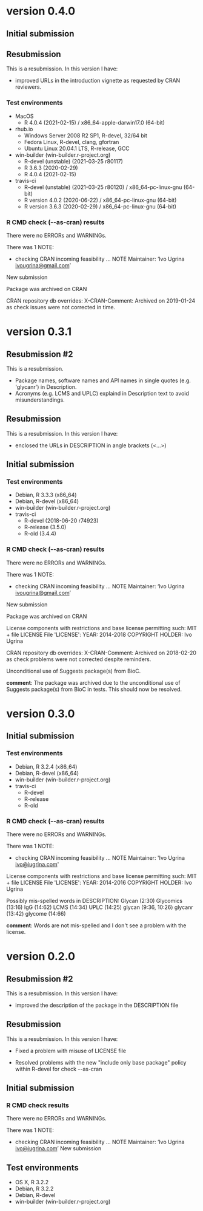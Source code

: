 # version 0.4.0

## Initial submission

## Resubmission

This is a resubmission. In this version I have:

* improved URLs in the introduction vignette as requested by CRAN reviewers.

### Test environments
* MacOS
  * R 4.0.4 (2021-02-15) / x86_64-apple-darwin17.0 (64-bit)
* rhub.io
  * Windows Server 2008 R2 SP1, R-devel, 32/64 bit
  * Fedora Linux, R-devel, clang, gfortran
  * Ubuntu Linux 20.04.1 LTS, R-release, GCC
* win-builder (win-builder.r-project.org)
  * R-devel (unstable) (2021-03-25 r80117)
  * R 3.6.3 (2020-02-29)
  * R 4.0.4 (2021-02-15)
* travis-ci
  * R-devel (unstable) (2021-03-25 r80120) / x86_64-pc-linux-gnu (64-bit)
  * R version 4.0.2 (2020-06-22) / x86_64-pc-linux-gnu (64-bit)
  * R version 3.6.3 (2020-02-29) / x86_64-pc-linux-gnu (64-bit)

### R CMD check (--as-cran) results
There were no ERRORs and WARNINGs.

There was 1 NOTE:
* checking CRAN incoming feasibility ... NOTE
Maintainer: ‘Ivo Ugrina <ivougrina@gmail.com>’

New submission

Package was archived on CRAN

CRAN repository db overrides:
  X-CRAN-Comment: Archived on 2019-01-24 as check issues were not
    corrected in time.

# version 0.3.1

## Resubmission #2
This is a resubmission.

* Package names, software names and API names in single quotes (e.g. 'glycanr') in Description.
* Acronyms (e.g. LCMS and UPLC) explaind in Description text to avoid misunderstandings.

## Resubmission
This is a resubmission. In this version I have:

* enclosed the URLs in DESCRIPTION in angle brackets (<...>)

## Initial submission

### Test environments
* Debian, R 3.3.3 (x86_64)
* Debian, R-devel (x86_64)
* win-builder (win-builder.r-project.org)
* travis-ci 
  * R-devel (2018-06-20 r74923)
  * R-release (3.5.0)
  * R-old (3.4.4)

### R CMD check (--as-cran) results
There were no ERRORs and WARNINGs. 

There was 1 NOTE:
* checking CRAN incoming feasibility ... NOTE
Maintainer: ‘Ivo Ugrina <ivougrina@gmail.com>’

New submission

Package was archived on CRAN

License components with restrictions and base license permitting such:
  MIT + file LICENSE
File 'LICENSE':
  YEAR: 2014-2018
  COPYRIGHT HOLDER: Ivo Ugrina

CRAN repository db overrides:
  X-CRAN-Comment: Archived on 2018-02-20 as check problems were not
    corrected despite reminders.

  Unconditional use of Suggests package(s) from BioC.

**comment**: The package was archived due to the unconditional
use of Suggests package(s) from BioC in tests. This should
now be resolved.

# version 0.3.0

## Initial submission

### Test environments
* Debian, R 3.2.4 (x86_64)
* Debian, R-devel (x86_64)
* win-builder (win-builder.r-project.org)
* travis-ci 
  * R-devel
  * R-release
  * R-old

### R CMD check (--as-cran) results
There were no ERRORs and WARNINGs. 

There was 1 NOTE:
* checking CRAN incoming feasibility ... NOTE
Maintainer: 'Ivo Ugrina <ivo@iugrina.com>'

License components with restrictions and base license permitting such:
  MIT + file LICENSE
File 'LICENSE':
  YEAR: 2014-2016
  COPYRIGHT HOLDER: Ivo Ugrina

Possibly mis-spelled words in DESCRIPTION:
  Glycan (2:30)
  Glycomics (13:16)
  IgG (14:62)
  LCMS (14:34)
  UPLC (14:25)
  glycan (9:36, 10:26)
  glycanr (13:42)
  glycome (14:66)

**comment**: Words are not mis-spelled and I don't see a problem with the
license.

# version 0.2.0

## Resubmission #2
This is a resubmission. In this version I have:

* improved the description of the package in the DESCRIPTION file

## Resubmission
This is a resubmission. In this version I have:

* Fixed a problem with misuse of LICENSE file

* Resolved problems with the new "include only base package"
  policy within R-devel for check --as-cran

## Initial submission

### R CMD check results
There were no ERRORs and WARNINGs. 

There was 1 NOTE:

* checking CRAN incoming feasibility ... NOTE
  Maintainer: ‘Ivo Ugrina <ivo@iugrina.com>’
  New submission


## Test environments
* OS X, R 3.2.2
* Debian, R 3.2.2
* Debian, R-devel
* win-builder (win-builder.r-project.org)

